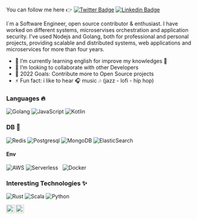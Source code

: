 

You can follow me here 👉
[![Twitter Badge](https://img.shields.io/badge/-@kenriortega-1ca0f1?style=flat-square&labelColor=1ca0f1&logo=twitter&logoColor=white&link=https://twitter.com/kenriortega)](https://twitter.com/kenriortega) 
[![Linkedin Badge](https://img.shields.io/badge/-kenriortega-blue?style=flat-square&logo=Linkedin&logoColor=white&link=https://www.linkedin.com/in/kenriortega/)](https://www.linkedin.com/in/kenriortega/) 


I`m a Software Engineer, open source contributor & enthusiast. 
I have worked on different systems, microservises orchestration and application security. 
I've used Nodejs and Golang, both for professional and personal projects, providing scalable and distributed systems, web applications and microservices for more than four years.

- 🌱 I’m currently learning english for improve my knowledges 🤣
- 👯 I’m looking to collaborate with other Developers
- 🥅 2022 Goals: Contribute more to Open Source projects
- ⚡ Fun fact: i like to hear 🎧 music 🎶 (jazz - lofi - hip hop)

### Languages 🔥

![Golang](https://img.shields.io/badge/-Golang-000?&logo=Go&logoColor=ffffff)
![JavaScript](https://img.shields.io/badge/-JavaScript-000?&logo=JavaScript&logoColor=ffffff)
![Kotlin](https://img.shields.io/badge/-Kotlin-000?&logo=Kotlin&logoColor=ffffff)

### DB 💪

![Redis](https://img.shields.io/badge/-Redis-000?&logo=Redis&logoColor=ffffff)
![Postgresql](https://img.shields.io/badge/-Postgresql-000?&logo=postgresql&logoColor=ffffff)
![MongoDB](https://img.shields.io/badge/-MongoDb-000?&logo=mongodb&logoColor=ffffff)
![ElasticSearch](https://img.shields.io/badge/-ElasticSearch-000?&logo=elasticsearch&logoColor=ffffff)

#### Env

![AWS](http://img.shields.io/badge/-AWS-232F3E?style=flat-square&logo=amazon-aws&logoColor=ffffff)
![Serverless](http://img.shields.io/badge/-Serverless-E2231A?style=flat-square&logo=serverless&logoColor=ffffff)
&nbsp;
![Docker](http://img.shields.io/badge/-Docker-2496ED?style=flat-square&logo=docker&logoColor=ffffff)

### Interesting Technologies ✨

![Rust](https://img.shields.io/badge/-Rust-000?&logo=Rust&logoColor=ffffff)
![Scala](https://img.shields.io/badge/-Scala-000?&logo=Scala&logoColor=ffffff)
![Python](https://img.shields.io/badge/-Python-000?&logo=Python&logoColor=ffffff)



<img align="left" alt="Apache Kafka" width="22px" src="https://upload.wikimedia.org/wikipedia/commons/0/05/Apache_kafka.svg" />
<img align="left" alt="Prometheus" width="22px" src="https://upload.wikimedia.org/wikipedia/commons/3/38/Prometheus_software_logo.svg" />
<br/>


<!-- ### Ngonx OSS 🔥 -->

<!-- ![Alt](https://repobeats.axiom.co/api/embed/e8a6f1108c30d82f02257df2f5de900e9094e9be.svg "Repobeats analytics image") -->


